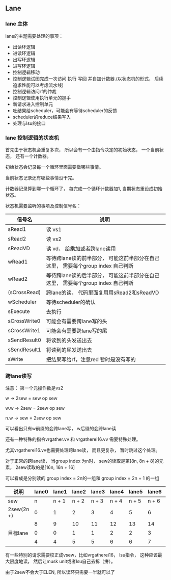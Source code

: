 

## Lane

### lane 主体

lane的主题需要处理的事项：

* 出读环逻辑
* 进读环逻辑
* 出写环逻辑
* 进写环逻辑
* 控制逻辑移动
* 控制逻辑试图完成一次访问 执行 写回 并自加计数器.(以状态机的形式， 后续追求性能可以考虑流水线)
* 控制逻辑访问rf的仲裁
* 控制逻辑使用执行单元的握手
* 新请求进入控制单元
* 吐结果给scheduler，可能会有等待scheduler的反馈
* scheduler的reduce结果写入
* 处理与lsu的接口

### lane 控制逻辑的状态机

首先由于状态机会重复多次， 所以会有一个由指令决定的初始状态， 一个当前状态， 还有一个计数器。

初始状态会记录每一个循环里面需要做哪些事情。

当前状态记录还有哪些事情没干完。

计数器记录算到哪一个循环了， 每完成一个循环计数器加1, 当期状态重设成初始状态。

状态机需要监听的事项及控制信号名：

| 信号名       | 说明                                                         |
| ------------ | ------------------------------------------------------------ |
| sRead1       | 读 vs1                                                       |
| sRead2       | 读 vs2                                                       |
| sReadVD      | 读 vd， 给乘加或者跨lane读用                                 |
| wRead1       | 等待跨lane读的前半部分， 可能这前半部分在自己这里， 需要每个group index 自己判断 |
| wRead2       | 等待跨lane读的后半部分， 可能这前半部分在自己这里， 需要每个group index 自己判断 |
| (sCrossRead) | 跨lane的读， 代码里面复用用sRead2和sReadVD                   |
| wScheduler   | 等待scheduler的确认                                          |
| sExecute     | 去执行                                                       |
| sCrossWrite0 | 可能会有需要跨lane写的头                                     |
| sCrossWrite1 | 可能会有需要跨lane写的尾                                     |
| sSendResult0 | 将读到的头发送出去                                           |
| sSendResult1 | 将读到的尾发送出去                                           |
| sWrite       | 把结果写给rf，注意red 暂时是没有写的                         |

### 跨lane读写

注意： 第一个元操作数是vs2

w 		-> 		2sew = sew op sew

w.w 	-> 		2sew = 2sew op sew

n.w	-> 		sew = 2sew op sew

可以看出只有w前缀的会跨lane写， w后缀的会跨lane读

还有一种特殊的指令vrgather.vv 和 vrgatherei16.vv 需要特殊处理。

尤其vrgatherei16.vv也需要处理跨lane读， 而且更复杂， 暂时跳过这个处理。



对于正常的跨lane读， 当group index 为n时， sew的读取是第[8n, 8n + 8]的元素， 2sew读取的是[16n, 16n + 16]

可以看成是分别读的 group index = 2n的一组和  group index = 2n + 1 的一组

| 说明       | lane0 | lane1 | lane2 | lane3 | lane4 | lane5 | lane6 | lane7 |
| ---------- | ----- | ----- | ----- | ----- | ----- | ----- | ----- | ----- |
| sew        | n     | n + 1 | n + 2 | n + 3 | n + 4 | n + 5 | n + 6 | n + 7 |
| 2sew(2n +) | 0     | 1     | 2     | 3     | 4     | 5     | 6     | 7     |
|            | 8     | 9     | 10    | 11    | 12    | 13    | 14    | 15    |
| 目标lane   | 0     | 0     | 1     | 1     | 2     | 2     | 3     | 3     |
|            | 4     | 4     | 5     | 5     | 6     | 6     | 7     | 7     |

有一些特别的请求需要校正成vsew，比如vrgatherei16， lsu指令， 这种应该最大限度地读， 然后让musk unit或者lsu自己去拆（拼）。

由于2sew不会大于ELEN, 所以读环只需要一半就可以了
